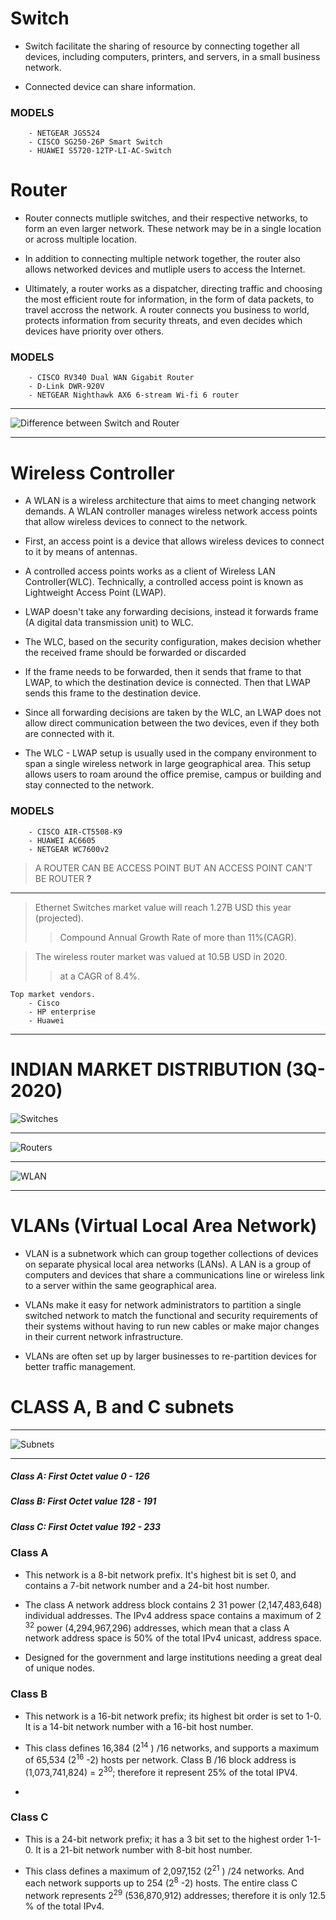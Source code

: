 # Switch

* Switch facilitate the sharing of resource by connecting together all devices, including computers, printers, and servers, in a small business network.

* Connected device can share information.

### MODELS
		- NETGEAR JGS524
		- CISCO SG250-26P Smart Switch
		- HUAWEI S5720-12TP-LI-AC-Switch


# Router

* Router connects mutliple switches, and their respective networks, to form an even larger network. These network may be in a single location or across multiple location.

* In addition to connecting multiple network together, the router also allows networked devices and mutliple users to access the Internet.

* Ultimately, a router works as a dispatcher, directing traffic and choosing the most efficient route for information, in the form of data packets, to travel accross the network. A router connects you business to world, protects information from security threats, and even decides which devices have priority over others.

### MODELS
		- CISCO RV340 Dual WAN Gigabit Router
		- D-Link DWR-920V
		- NETGEAR Nighthawk AX6 6-stream Wi-fi 6 router

---

![Difference between Switch and Router](5.jpg)

---

# Wireless Controller

* A WLAN is a wireless architecture that aims to meet changing network demands. A WLAN controller manages wireless network access points that allow wireless devices to connect to the network.

* First, an access point is a device that allows wireless devices to connect to it by means of antennas.

* A controlled access points works as a client of Wireless LAN Controller(WLC). Technically, a controlled access point is known as Lightweight Access Point  (LWAP).

* LWAP doesn't take any forwarding decisions, instead it forwards frame (A digital data transmission unit) to WLC.

* The WLC, based on the security configuration, makes decision whether the received frame should be forwarded or discarded

* If the frame needs to be forwarded, then it sends that frame to that LWAP, to which the destination device is connected. Then that LWAP sends this frame to the destination device.

* Since all forwarding decisions are taken by the WLC, an LWAP does not allow direct communication between the two devices, even if they both are connected with it.


* The WLC - LWAP setup is usually used in the company environment to span a single wireless network in large geographical area. This setup allows users to roam around the office premise, campus or building and stay connected to the network.

### MODELS
		- CISCO AIR-CT5508-K9
		- HUAWEI AC6605
		- NETGEAR WC7600v2
> A ROUTER CAN BE ACCESS POINT BUT AN ACCESS POINT CAN'T BE ROUTER **?**

---

> Ethernet Switches market value will reach 1.27B USD this year (projected).
>
>> Compound Annual Growth Rate of more than 11%(CAGR).<br>


> The wireless router market was valued at 10.5B USD in 2020.
>
>> at a CAGR of 8.4%.

	Top market vendors.
		- Cisco
		- HP enterprise
		- Huawei

---

# INDIAN MARKET DISTRIBUTION (3Q-2020)

![Switches](2.webp)

---

![Routers](1.webp)

---

![WLAN](3.png)

---


# VLANs (Virtual Local Area Network)

* VLAN is a subnetwork which can group together collections of devices on separate physical local area networks (LANs). A LAN is a group of computers and devices that share a communications line or wireless link to a server within the same geographical area.

* VLANs make it easy for network administrators to partition a single switched network to match the functional and security requirements of their systems without having to run new cables or make major changes in their current network infrastructure.

* VLANs are often set up by larger businesses to re-partition devices for better traffic management.



# CLASS A, B and C subnets

---

![Subnets](6.jpg)

---


##### Class A: First Octet value 0 - 126
##### Class B: First Octet value 128 - 191
##### Class C: First Octet value 192 - 233


### Class A

* This network is a 8-bit network prefix. It's highest bit is set 0, and contains a 7-bit network number and a 24-bit host number.

* The class A network address block contains 2 31 power (2,147,483,648) individual addresses. The IPv4 address space contains a maximum of 2 <sup>32</sup> power (4,294,967,296) addresses, which mean that a class A network address space is 50% of the total IPv4 unicast, address space.

* Designed for the government and large institutions needing a great deal of unique nodes.


### Class B

* This network is a 16-bit network prefix; its highest bit order is set to 1-0. It is a 14-bit network number with a 16-bit host number.

* This class defines 16,384 (2<sup>14</sup> ) /16 networks, and supports a maximum of 65,534 (2<sup>16</sup> -2) hosts per network. Class B /16 block address is (1,073,741,824) = 2<sup>30</sup>; therefore it represent 25% of the total IPV4.

*

### Class C

* This is a 24-bit network prefix; it has a 3 bit set to the highest order 1-1-0. It is a 21-bit network number with 8-bit host number.

* This class defines a maximum of 2,097,152 (2<sup>21</sup> ) /24 networks. And each network supports up to 254 (2<sup>8</sup> -2) hosts. The entire class C network represents 2<sup>29</sup> (536,870,912) addresses; therefore it is only 12.5 % of the total IPv4.
